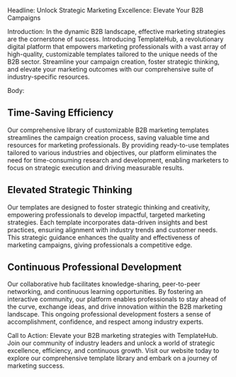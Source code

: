 Headline:
Unlock Strategic Marketing Excellence: Elevate Your B2B Campaigns

Introduction:
In the dynamic B2B landscape, effective marketing strategies are the cornerstone of success. Introducing TemplateHub, a revolutionary digital platform that empowers marketing professionals with a vast array of high-quality, customizable templates tailored to the unique needs of the B2B sector. Streamline your campaign creation, foster strategic thinking, and elevate your marketing outcomes with our comprehensive suite of industry-specific resources.

Body:
## Time-Saving Efficiency
Our comprehensive library of customizable B2B marketing templates streamlines the campaign creation process, saving valuable time and resources for marketing professionals. By providing ready-to-use templates tailored to various industries and objectives, our platform eliminates the need for time-consuming research and development, enabling marketers to focus on strategic execution and driving measurable results.

## Elevated Strategic Thinking
Our templates are designed to foster strategic thinking and creativity, empowering professionals to develop impactful, targeted marketing strategies. Each template incorporates data-driven insights and best practices, ensuring alignment with industry trends and customer needs. This strategic guidance enhances the quality and effectiveness of marketing campaigns, giving professionals a competitive edge.

## Continuous Professional Development
Our collaborative hub facilitates knowledge-sharing, peer-to-peer networking, and continuous learning opportunities. By fostering an interactive community, our platform enables professionals to stay ahead of the curve, exchange ideas, and drive innovation within the B2B marketing landscape. This ongoing professional development fosters a sense of accomplishment, confidence, and respect among industry experts.

Call to Action:
Elevate your B2B marketing strategies with TemplateHub. Join our community of industry leaders and unlock a world of strategic excellence, efficiency, and continuous growth. Visit our website today to explore our comprehensive template library and embark on a journey of marketing success.